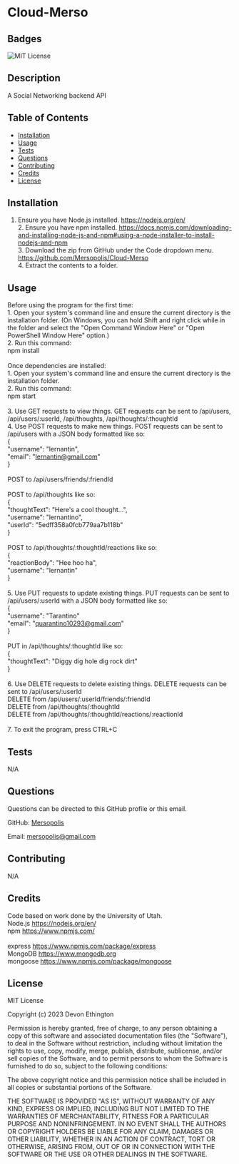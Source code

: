 # Cloud-Merso

## Badges
![MIT License](https://img.shields.io/badge/license-MIT%20License-green)

## Description
A Social Networking backend API

## Table of Contents
- [Installation](#installation)
- [Usage](#usage)
- [Tests](#tests)
- [Questions](#questions)
- [Contributing](#contributing)
- [Credits](#credits)
- [License](#license)

## Installation
1. Ensure you have Node.js installed. https://nodejs.org/en/ <br/>2. Ensure you have npm installed. https://docs.npmjs.com/downloading-and-installing-node-js-and-npm#using-a-node-installer-to-install-nodejs-and-npm <br/>3. Download the zip from GitHub under the Code dropdown menu. https://github.com/Mersopolis/Cloud-Merso <br/>4. Extract the contents to a folder.

## Usage
Before using the program for the first time:<br/>1. Open your system's command line and ensure the current directory is the installation folder. (On Windows, you can hold Shift and right click while in the folder and select the "Open Command Window Here" or "Open PowerShell Window Here" option.)<br/>2. Run this command:<br/>npm install<br/><br/>Once dependencies are installed:<br/>1. Open your system's command line and ensure the current directory is the installation folder.<br/>2. Run this command:<br/>npm start<br/><br/>3. Use GET requests to view things. GET requests can be sent to /api/users, /api/users/:userId, /api/thoughts, /api/thoughts/:thoughtId<br/>4. Use POST requests to make new things. POST requests can be sent to /api/users with a JSON body formatted like so:<br/>{<br/>  "username": "lernantin",<br/>  "email": "lernantin@gmail.com"<br/>}<br/><br/>POST to /api/users/friends/:friendId<br/><br/>POST to /api/thoughts like so:<br/>{<br/>  "thoughtText": "Here's a cool thought...",<br/>  "username": "lernantino",<br/>  "userId": "5edff358a0fcb779aa7b118b"<br/>}<br/><br/>POST to /api/thoughts/:thoughtId/reactions like so:<br/>{<br/>  "reactionBody": "Hee hoo ha",<br/>  "username": "lernantin"<br/>}<br/><br/>5. Use PUT requests to update existing things. PUT requests can be sent to /api/users/:userId with a JSON body formatted like so:<br/>{<br/>  "username": "Tarantino"<br/>  "email": "quarantino10293@gmail.com"<br/>}<br/><br/>PUT in /api/thoughts/:thoughtId like so:<br/>{<br/>  "thoughtText": "Diggy dig hole dig rock dirt"<br/>}<br/><br/>6. Use DELETE requests to delete existing things. DELETE requests can be sent to /api/users/:userId <br/>DELETE from /api/users/:userId/friends/:friendId<br/>DELETE from /api/thoughts/:thoughtId<br/>DELETE from /api/thoughts/:thoughtId/reactions/:reactionId<br/><br/>7. To exit the program, press CTRL+C

## Tests
N/A

## Questions
Questions can be directed to this GitHub profile or this email.

GitHub: [Mersopolis](https://github.com/Mersopolis)

Email: [mersopolis@gmail.com](mailto:mersopolis@gmail.com)

## Contributing
N/A

## Credits
Code based on work done by the University of Utah.<br/>Node.js https://nodejs.org/en/ <br/>npm https://www.npmjs.com/ <br/><br/>express https://www.npmjs.com/package/express <br/>MongoDB https://www.mongodb.org <br/>mongoose https://www.npmjs.com/package/mongoose <br/>

## License
MIT License

Copyright (c) 2023 Devon Ethington
      
Permission is hereby granted, free of charge, to any person obtaining a copy of this software and associated documentation files (the "Software"), to deal in the Software without restriction, including without limitation the rights to use, copy, modify, merge, publish, distribute, sublicense, and/or sell copies of the Software, and to permit persons to whom the Software is furnished to do so, subject to the following conditions:

The above copyright notice and this permission notice shall be included in all copies or substantial portions of the Software.

THE SOFTWARE IS PROVIDED "AS IS", WITHOUT WARRANTY OF ANY KIND, EXPRESS OR IMPLIED, INCLUDING BUT NOT LIMITED TO THE WARRANTIES OF MERCHANTABILITY, FITNESS FOR A PARTICULAR PURPOSE AND NONINFRINGEMENT. IN NO EVENT SHALL THE AUTHORS OR COPYRIGHT HOLDERS BE LIABLE FOR ANY CLAIM, DAMAGES OR OTHER LIABILITY, WHETHER IN AN ACTION OF CONTRACT, TORT OR OTHERWISE, ARISING FROM, OUT OF OR IN CONNECTION WITH THE SOFTWARE OR THE USE OR OTHER DEALINGS IN THE SOFTWARE.

